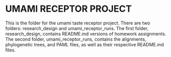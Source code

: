 # UMAMI RECEPTOR PROJECT
This is the folder for the umami taste receptor project. There are two 
folders: research_design and umami_receptor_runs. The first folder, 
research_design, contains README.md versions of homework assignments. The 
second folder, umami_receptor_runs, contains the alignments, phylogenetic 
trees, and PAML files, as well as their respective README.md files. 
